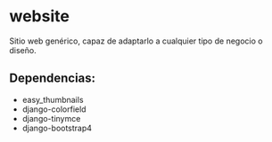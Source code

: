 # website
Sitio web genérico, capaz de adaptarlo a cualquier tipo de negocio o diseño.


## Dependencias:
* easy_thumbnails
* django-colorfield
* django-tinymce
* django-bootstrap4
